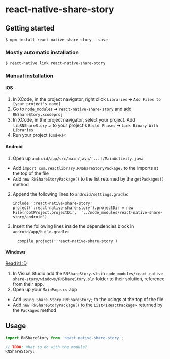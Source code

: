 
# react-native-share-story

## Getting started

`$ npm install react-native-share-story --save`

### Mostly automatic installation

`$ react-native link react-native-share-story`

### Manual installation


#### iOS

1. In XCode, in the project navigator, right click `Libraries` ➜ `Add Files to [your project's name]`
2. Go to `node_modules` ➜ `react-native-share-story` and add `RNShareStory.xcodeproj`
3. In XCode, in the project navigator, select your project. Add `libRNShareStory.a` to your project's `Build Phases` ➜ `Link Binary With Libraries`
4. Run your project (`Cmd+R`)<

#### Android

1. Open up `android/app/src/main/java/[...]/MainActivity.java`
  - Add `import com.reactlibrary.RNShareStoryPackage;` to the imports at the top of the file
  - Add `new RNShareStoryPackage()` to the list returned by the `getPackages()` method
2. Append the following lines to `android/settings.gradle`:
  	```
  	include ':react-native-share-story'
  	project(':react-native-share-story').projectDir = new File(rootProject.projectDir, 	'../node_modules/react-native-share-story/android')
  	```
3. Insert the following lines inside the dependencies block in `android/app/build.gradle`:
  	```
      compile project(':react-native-share-story')
  	```

#### Windows
[Read it! :D](https://github.com/ReactWindows/react-native)

1. In Visual Studio add the `RNShareStory.sln` in `node_modules/react-native-share-story/windows/RNShareStory.sln` folder to their solution, reference from their app.
2. Open up your `MainPage.cs` app
  - Add `using Share.Story.RNShareStory;` to the usings at the top of the file
  - Add `new RNShareStoryPackage()` to the `List<IReactPackage>` returned by the `Packages` method


## Usage
```javascript
import RNShareStory from 'react-native-share-story';

// TODO: What to do with the module?
RNShareStory;
```
  
